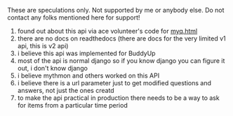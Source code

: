 These are speculations only. Not supported by me or anybody else. Do not contact any folks mentioned here for support!

1. found out about this api via ace volunteer's code for [myq.html](https://github.com/jscher2000/My-SuMo-Questions/blob/master/myq.html)
1. there are no docs on readthedocs (there are docs for the very limited v1 api, this is v2 api)
1. i believe this api was implemented for BuddyUp
1. most of the api is normal django so if you know django you can figure it out, i don't know django
1. i believe mythmon and others worked on this API
1. i believe there is a url parameter just to get modified questions and answers, not just the ones creatd
1. to make the api practical in production there needs to be a way to ask for items from a particular time period
